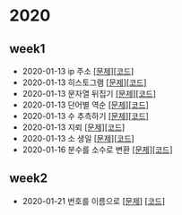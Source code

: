 # 2020

## week1

- 2020-01-13 ip 주소 [[문제]](http://59.23.150.58/30stair/ip_address/ip_address.php?pname=ip_address)[[코드]](https://github.com/ji3427/algorithm/blob/master/2020/week1/dov_12_ip_address.cpp)
- 2020-01-13 히스토그램 [[문제]](http://59.23.150.58/30stair/histogram/histogram.php?pname=histogram)[[코드]](https://github.com/ji3427/algorithm/blob/master/2020/week1/dov_12_histogram.cpp)
- 2020-01-13 문자열 뒤집기 [[문제]](http://59.23.150.58/30stair/reverse/reverse.php?pname=reverse)[[코드]](https://github.com/ji3427/algorithm/blob/master/2020/week1/dov_12_reverse.cpp)
- 2020-01-13 단어별 역순 [[문제]](http://59.23.150.58/30stair/esrever/esrever.php?pname=esrever)[[코드]](https://github.com/ji3427/algorithm/blob/master/2020/week1/dov_12_esrever.cpp)
- 2020-01-13 수 추측하기 [[문제]](http://59.23.150.58/30stair/number_guessing/number_guessing.php?pname=number_guessing)[[코드]](https://github.com/ji3427/algorithm/blob/master/2020/week1/dov_12_number_guessing.cpp)
- 2020-01-13 지뢰 [[문제]](http://59.23.150.58/30stair/mine/mine.php?pname=mine)[[코드]](https://github.com/ji3427/algorithm/blob/master/2020/week1/dov_12_mine.cpp)
- 2020-01-13 소 생일 [[문제]](http://59.23.150.58/30stair/birth/birth.php?pname=birth)[[코드]](https://github.com/ji3427/algorithm/blob/master/2020/week1/dov_12_birth.cpp)
- 2020-01-16 분수를 소수로 변환 [[문제]](http://59.23.150.58/30stair/fractodec/fractodec.php?pname=fractodec)[[코드]](https://github.com/ji3427/algorithm/blob/master/2020/week1/dov_12_fractodec.cpp)

## week2

- 2020-01-21 번호를 이름으로 [[문제](http://59.23.150.58/30stair/namenum/namenum.php?pname=namenum)] [[코드]](https://github.com/ji3427/algorithm/blob/master/2020/week2/dov_12_namenum.cpp)

